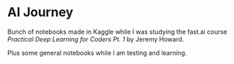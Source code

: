 # AI Journey
Bunch of notebooks made in Kaggle while I was studying the fast.ai course _Practical Deep Learning for Coders Pt. 1_ by Jeremy Howard.

Plus some general notebooks while I am testing and learning. 